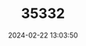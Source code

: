 ---
title: "35332"
category: "Campomanesia phaea"
draft: false
date: 2024-02-22 13:03:50
languages:
  Portuguese: ["Cambuchi", "Cambucy", "Cambuhi", "Camoti", "Camuci", "Camucim", "Ubucambuci"]
---